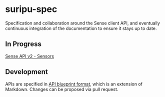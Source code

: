 # suripu-spec

Specification and collaboration around the Sense client API, and
eventually continuous integration of the documentation to ensure it
stays up to date.

## In Progress

[Sense API v2 - Sensors](https://github.com/hello/suripu-spec/issue/1)


## Development

APIs are specified in [API blueprint format](http://apiblueprint.org/),
which is an extension of Markdown. Changes can be proposed via pull
request.
